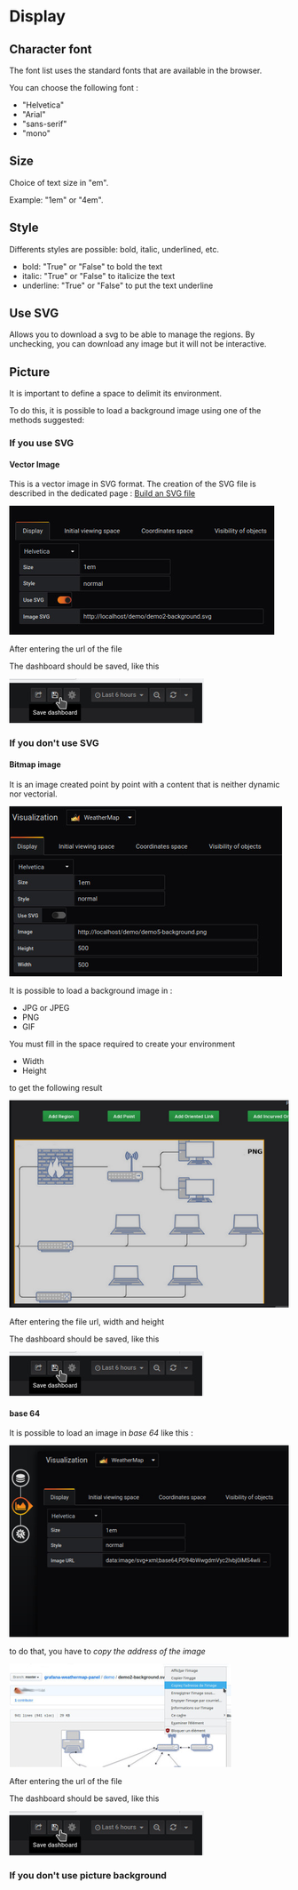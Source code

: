 

# Display



## Character font

The font list uses the standard fonts that are available in the browser.

You can choose the following font :

- "Helvetica"
- "Arial"
- "sans-serif"
- "mono"


## Size


Choice of text size in "em". 

Example: "1em" or "4em".
 
 
 
## Style

Differents styles are possible: bold, italic, underlined, etc.

- bold: "True" or "False" to bold the text
- italic: "True" or "False" to italicize the text
- underline: "True" or "False" to put the text underline

        
        
## Use SVG

Allows you to download a svg to be able to manage the regions. By unchecking, you can download any image but it will not be interactive.

## Picture

It is important to define a space to delimit its environment.

To do this, it is possible to load a background image using one of the methods suggested: 

### If you use SVG

#### Vector Image

This is a vector image in SVG format. The creation of the SVG file is described in the dedicated page : [Build an SVG file](../appendix/svg.md)

![display](../../screenshots/editor/display/svg-background.jpg)

After entering the url of the file


The dashboard should be saved, like this


![display](../../screenshots/editor/display/save-dashboard.jpg)


### If you don't use SVG

#### Bitmap image

It is an image created point by point with a content that is neither dynamic nor vectorial.

![display](../../screenshots/editor/display/jpg-background.jpg)



It is possible to load a background image in : 

- JPG or JPEG
- PNG
- GIF

You must fill in the space required to create your environment

- Width
- Height

to get the following result

![display](../../screenshots/editor/display/jpg-resultat.jpg)


After entering the file url, width and height


The dashboard should be saved, like this


![display](../../screenshots/editor/display/save-dashboard.jpg)


#### base 64

It is possible to load an image in *base 64* like this : 


![display](../../screenshots/editor/display/base64-picture.jpg)


to do that, you have to *copy the address of the image*

![display](../../screenshots/editor/display/base64-capture.jpg)




After entering the url of the file



The dashboard should be saved, like this


![display](../../screenshots/editor/display/save-dashboard.jpg)


### If you don't use picture background


